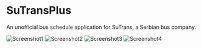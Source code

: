 SuTransPlus
===========

An unofficial bus schedule application for SuTrans, a Serbian bus company.

![Screenshot1](http://i.imgur.com/nulk4o8m.jpg)
![Screenshot2](http://i.imgur.com/HquPN3Zm.jpg)
![Screenshot3](http://i.imgur.com/coFPJ9Om.jpg)
![Screenshot4](http://i.imgur.com/tr7lGMxm.jpg)